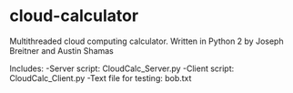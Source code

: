 # cloud-calculator
Multithreaded cloud computing calculator.
Written in Python 2 by Joseph Breitner and Austin Shamas

Includes:
  -Server script: CloudCalc_Server.py
  -Client script: CloudCalc_Client.py
  -Text file for testing: bob.txt
